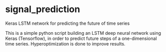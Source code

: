 # signal_prediction
Keras LSTM network for predicting the future of time series

This is a simple python script building an LSTM deep neural network using Keras (Tensorflow), in order to predict
future steps of a one-dimensional time series. Hyperoptimization is done to improve results.
